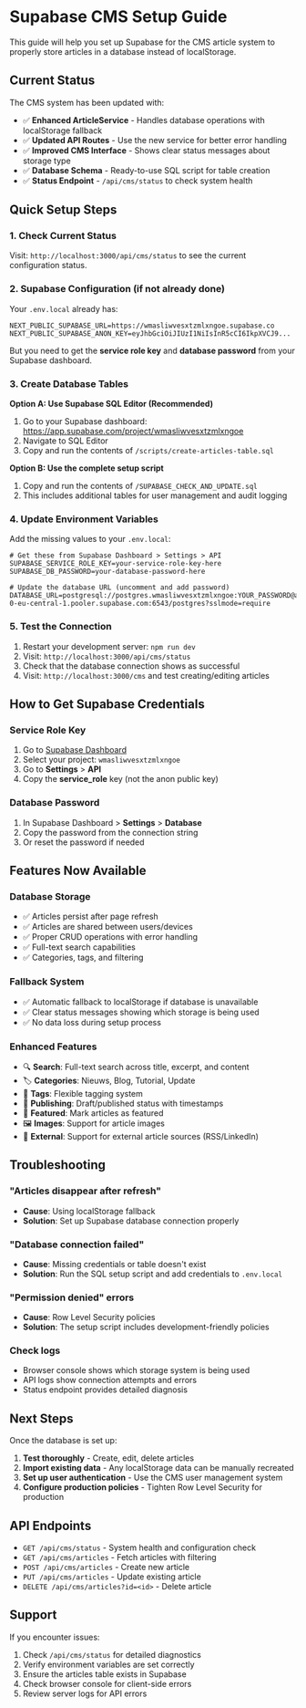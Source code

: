 # Supabase CMS Setup Guide

This guide will help you set up Supabase for the CMS article system to properly store articles in a database instead of localStorage.

## Current Status

The CMS system has been updated with:
- ✅ **Enhanced ArticleService** - Handles database operations with localStorage fallback
- ✅ **Updated API Routes** - Use the new service for better error handling
- ✅ **Improved CMS Interface** - Shows clear status messages about storage type
- ✅ **Database Schema** - Ready-to-use SQL script for table creation
- ✅ **Status Endpoint** - `/api/cms/status` to check system health

## Quick Setup Steps

### 1. Check Current Status
Visit: `http://localhost:3000/api/cms/status` to see the current configuration status.

### 2. Supabase Configuration (if not already done)

Your `.env.local` already has:
```env
NEXT_PUBLIC_SUPABASE_URL=https://wmasliwvesxtzmlxngoe.supabase.co
NEXT_PUBLIC_SUPABASE_ANON_KEY=eyJhbGciOiJIUzI1NiIsInR5cCI6IkpXVCJ9...
```

But you need to get the **service role key** and **database password** from your Supabase dashboard.

### 3. Create Database Tables

**Option A: Use Supabase SQL Editor (Recommended)**
1. Go to your Supabase dashboard: https://app.supabase.com/project/wmasliwvesxtzmlxngoe
2. Navigate to SQL Editor
3. Copy and run the contents of `/scripts/create-articles-table.sql`

**Option B: Use the complete setup script**
1. Copy and run the contents of `/SUPABASE_CHECK_AND_UPDATE.sql`
2. This includes additional tables for user management and audit logging

### 4. Update Environment Variables

Add the missing values to your `.env.local`:
```env
# Get these from Supabase Dashboard > Settings > API
SUPABASE_SERVICE_ROLE_KEY=your-service-role-key-here
SUPABASE_DB_PASSWORD=your-database-password-here

# Update the database URL (uncomment and add password)
DATABASE_URL=postgresql://postgres.wmasliwvesxtzmlxngoe:YOUR_PASSWORD@aws-0-eu-central-1.pooler.supabase.com:6543/postgres?sslmode=require
```

### 5. Test the Connection

1. Restart your development server: `npm run dev`
2. Visit: `http://localhost:3000/api/cms/status`
3. Check that the database connection shows as successful
4. Visit: `http://localhost:3000/cms` and test creating/editing articles

## How to Get Supabase Credentials

### Service Role Key
1. Go to [Supabase Dashboard](https://app.supabase.com)
2. Select your project: `wmasliwvesxtzmlxngoe`
3. Go to **Settings** > **API**
4. Copy the **service_role** key (not the anon public key)

### Database Password
1. In Supabase Dashboard > **Settings** > **Database**
2. Copy the password from the connection string
3. Or reset the password if needed

## Features Now Available

### Database Storage
- ✅ Articles persist after page refresh
- ✅ Articles are shared between users/devices
- ✅ Proper CRUD operations with error handling
- ✅ Full-text search capabilities
- ✅ Categories, tags, and filtering

### Fallback System
- ✅ Automatic fallback to localStorage if database is unavailable
- ✅ Clear status messages showing which storage is being used
- ✅ No data loss during setup process

### Enhanced Features
- 🔍 **Search**: Full-text search across title, excerpt, and content
- 🏷️ **Categories**: Nieuws, Blog, Tutorial, Update
- 🏪 **Tags**: Flexible tagging system
- 📅 **Publishing**: Draft/published status with timestamps
- 🌟 **Featured**: Mark articles as featured
- 🖼️ **Images**: Support for article images
- 🔗 **External**: Support for external article sources (RSS/LinkedIn)

## Troubleshooting

### "Articles disappear after refresh"
- **Cause**: Using localStorage fallback
- **Solution**: Set up Supabase database connection properly

### "Database connection failed"
- **Cause**: Missing credentials or table doesn't exist
- **Solution**: Run the SQL setup script and add credentials to `.env.local`

### "Permission denied" errors
- **Cause**: Row Level Security policies
- **Solution**: The setup script includes development-friendly policies

### Check logs
- Browser console shows which storage system is being used
- API logs show connection attempts and errors
- Status endpoint provides detailed diagnosis

## Next Steps

Once the database is set up:
1. **Test thoroughly** - Create, edit, delete articles
2. **Import existing data** - Any localStorage data can be manually recreated
3. **Set up user authentication** - Use the CMS user management system
4. **Configure production policies** - Tighten Row Level Security for production

## API Endpoints

- `GET /api/cms/status` - System health and configuration check
- `GET /api/cms/articles` - Fetch articles with filtering
- `POST /api/cms/articles` - Create new article
- `PUT /api/cms/articles` - Update existing article
- `DELETE /api/cms/articles?id=<id>` - Delete article

## Support

If you encounter issues:
1. Check `/api/cms/status` for detailed diagnostics
2. Verify environment variables are set correctly
3. Ensure the articles table exists in Supabase
4. Check browser console for client-side errors
5. Review server logs for API errors
